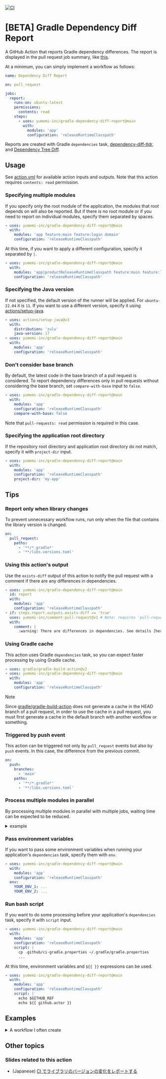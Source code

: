 [![CI](https://github.com/yumemi-inc/gradle-dependency-diff-report/actions/workflows/ci.yml/badge.svg)](https://github.com/yumemi-inc/gradle-dependency-diff-report/actions/workflows/ci.yml)

# [BETA] Gradle Dependency Diff Report

A GitHub Action that reports Gradle dependency differences.
The report is displayed in the pull request job summary, like [this](https://github.com/yumemi-inc/gradle-dependency-diff-report/actions/runs/6220601823).

At a minimum, you can simply implement a workflow as follows:

```yaml
name: Dependency Diff Report

on: pull_request

jobs:
  report:
    runs-on: ubuntu-latest
    permissions:
      contents: read
    steps:
      - uses: yumemi-inc/gradle-dependency-diff-report@main
        with:
          modules: 'app'
          configuration: 'releaseRuntimeClasspath'
```

Reports are created with Gradle `dependencies` task, [dependency-diff-tldr](https://github.com/careem/dependency-diff-tldr), and [Dependency Tree Diff](https://github.com/JakeWharton/dependency-tree-diff).

## Usage

See [action.yml](action.yml) for available action inputs and outputs.
Note that this action requires `contents: read` permission.

### Specifying multiple modules

If you specify only the root module of the application, the modules that root depends on will also be reported.
But if there is no root module or if you need to report on individual modules, specify them separated by spaces.

```yaml
- uses: yumemi-inc/gradle-dependency-diff-report@main
  with:
    modules: 'app feature:main feature:login domain'
    configuration: 'releaseRuntimeClasspath'
```

At this time, if you want to apply a different configuration, specify it separated by `|`.

```yaml
- uses: yumemi-inc/gradle-dependency-diff-report@main
  with:
    modules: 'app|productReleaseRuntimeClasspath feature:main feature:login domain|debugRuntimeClasspath'
    configuration: 'releaseRuntimeClasspath'
```

### Specifying the Java version

If not specified, the default version of the runner will be applied.
For `ubuntu-22.04` it is `11`.
If you want to use a different version, specify it using [actions/setup-java](https://github.com/actions/setup-java).

```yaml
- uses: actions/setup-java@v3
  with:
    distribution: 'zulu'
    java-version: 17
- uses: yumemi-inc/gradle-dependency-diff-report@main
  with:
    modules: 'app'
    configuration: 'releaseRuntimeClasspath'
```
### Don't consider base branch

By default, the latest code in the base branch of a pull request is considered.
To report dependency differences only in pull requests without considering the base branch, set `compare-with-base` input to `false`.

```yaml
- uses: yumemi-inc/gradle-dependency-diff-report@main
  with:
    modules: 'app'
    configuration: 'releaseRuntimeClasspath'
    compare-with-base: false
```
Note that `pull-requests: read` permission is required in this case.

### Specifying the application root directory

If the repository root directory and application root directory do not match, specify it with `project-dir` input.

```yaml
- uses: yumemi-inc/gradle-dependency-diff-report@main
  with:
    modules: 'app'
    configuration: 'releaseRuntimeClasspath'
    project-dir: 'my-app'
```

## Tips

### Report only when library changes

To prevent unnecessary workflow runs, run only when the file that contains the library version is changed.

```yaml
on:
  pull_request:
    paths:
      - '**/*.gradle*'
      - '**/libs.versions.toml'
```

### Using this action's output

Use the `exists-diff` output of this action to notify the pull request with a comment if there are any differences in dependencies.

```yaml
- uses: yumemi-inc/gradle-dependency-diff-report@main
  id: report
  with:
    modules: 'app'
    configuration: 'releaseRuntimeClasspath'
- if: steps.report.outputs.exists-diff == 'true'
  uses: yumemi-inc/comment-pull-request@v1 # Note: requires 'pull-requests: write' permission
  with:
    comment: |
      :warning: There are differences in dependencies. See details [here](https://github.com/${{ github.repository }}/actions/runs/${{ github.run_id }}).
```

### Using Gradle cache

This action uses Gradle `dependencies` task, so you can expect faster processing by using Gradle cache.

```yaml
- uses: gradle/gradle-build-action@v2
- uses: yumemi-inc/gradle-dependency-diff-report@main
  with:
    modules: 'app'
    configuration: 'releaseRuntimeClasspath'
```

> [!NOTE]  
> Since [gradle/gradle-build-action](https://github.com/gradle/gradle-build-action#using-the-cache-read-only) does not generate a cache in the HEAD branch of a pull request, in order to use the cache in a pull request, you must first generate a cache in the default branch with another workflow or something.

### Triggered by push event

This action can be triggered not only by `pull_request` events but also by `push` events.
In this case, the difference from the previous commit.

```yaml
on:
  push:
    branches:
      - 'main'
    paths:
      - '**/*.gradle*'
      - '**/libs.versions.toml'
```

### Process multiple modules in parallel

By processing multiple modules in parallel with multiple jobs, waiting time can be expected to be reduced.

<details>
<summary>example</summary>

```yaml
jobs:
  report-group-a:
    runs-on: ubuntu-latest
    permissions:
      contents: read
    outputs:
      exists-diff: ${{ steps.report.outputs.exists-diff }}
    steps:
      - uses: yumemi-inc/gradle-dependency-diff-report@main
        id: report
        with:
          modules: 'app domain'
          configuration: 'releaseRuntimeClasspath'
  report-group-b:
    runs-on: ubuntu-latest
    permissions:
      contents: read
    outputs:
      exists-diff: ${{ steps.report.outputs.exists-diff }}
    steps:
      - uses: yumemi-inc/gradle-dependency-diff-report@main
        id: report
        with:
          modules: 'feature:main feature:login'
          configuration: 'releaseRuntimeClasspath'
  comment-on-pull-request:
    if: contains(needs.*.outputs.exists-diff, 'true')
    needs: [report-group-a, report-group-b]
    runs-on: ubuntu-latest
    permissions:
      pull-requests: write
    steps:
      - uses: yumemi-inc/comment-pull-request@v1
      ...
```
</details>

### Pass environment variables

If you want to pass some environment variables when running your application's `dependencies` task, specify them with `env`.

```yaml
- uses: yumemi-inc/gradle-dependency-diff-report@main
  with:
    modules: 'app'
    configuration: 'releaseRuntimeClasspath'
  env:
    YOUR_ENV_1: ...
    YOUR_ENV_2: ...
```

### Run bash script

If you want to do some processing before your application's `dependencies` task, specify it with `script` input.

```yaml
- uses: yumemi-inc/gradle-dependency-diff-report@main
  with:
    modules: 'app'
    configuration: 'releaseRuntimeClasspath'
    script: |
      cp .github/ci-gradle.properties ~/.gradle/gradle.properties
      ...
```

At this time, environment variables and `${{ }}` expressions can be used.

```yaml
- uses: yumemi-inc/gradle-dependency-diff-report@main
  with:
    modules: 'app'
    configuration: 'releaseRuntimeClasspath'
    script: |
      echo $GITHUB_REF
      echo ${{ github.actor }}
```

## Examples

<details>
<summary>A workflow I often create</summary>

```yaml
name: Dependency Diff Report

on:
  pull_request:
    paths:
      - '**/*.gradle*'
      - '**/libs.versions.toml'

concurrency:
  group: ${{ github.workflow }}-${{ github.head_ref || github.run_id }}
  cancel-in-progress: true

jobs:
  report:
    name: Report dependency differences
    runs-on: ubuntu-latest
    permissions:
      contents: read
      pull-requests: write
    env:
      LOG_URL: https://github.com/${{ github.repository }}/actions/runs/${{ github.run_id }}
    steps:
      - name: Set up JDK
        uses: actions/setup-java@v3
        with:
          distribution: 'zulu'
          java-version: '17'
      - name: Report
        uses: yumemi-inc/gradle-dependency-diff-report@main
        id: report
        with:
          modules: 'app'
          configuration: 'ProductionReleaseRuntimeClasspath'
      - name: Comment
        if: steps.report.outputs.exists-diff == 'true' || failure()
        uses: yumemi-inc/comment-pull-request@v1
        with:
          comment: ':warning: There are differences in dependencies. See details [here](${{ env.LOG_URL }}).'
          comment-if-failure: ':exclamation: Report workflow failed. See details [here](${{ env.LOG_URL }}).'
```
</details>

## Other topics

### Slides related to this action

- (Japanese) [CI でライブラリのバージョンの変化をレポートする](https://speakerdeck.com/hkusu/ci-teraihurarinohasiyonnobian-hua-worehotosuru)
